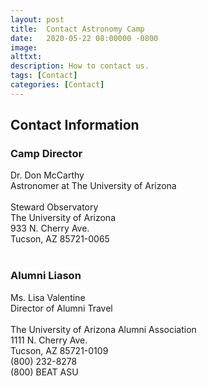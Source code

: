 ```yaml
---
layout: post
title:  Contact Astronomy Camp
date:   2020-05-22 08:00000 -0800
image:  
alttxt: 
description: How to contact us.
tags: [Contact]
categories: [Contact]
---
```


<!--![]({{site.baseurl}}/img/11.jpg)<img alt="Astronomy Camp 2019: Continuing to inspire through authentic exploration." title="Come explore the skies with students from around the world. (Image from Apollo 15; July 26, 1971)" src="img/11.jpg">-->

## Contact Information

### Camp Director

Dr. Don McCarthy </br>
Astronomer at The University of Arizona </br>
</br>
Steward Observatory </br>
The University of Arizona </br>
933 N. Cherry Ave. </br>
Tucson, AZ 85721-0065 </br>
</br>

### Alumni Liason

Ms. Lisa Valentine </br>
Director of Alumni Travel </br>
</br>
The University of Arizona Alumni Association </br>
1111 N. Cherry Ave. </br>
Tucson, AZ 85721-0109 </br>
(800) 232-8278 </br>
(800) BEAT ASU </br>
